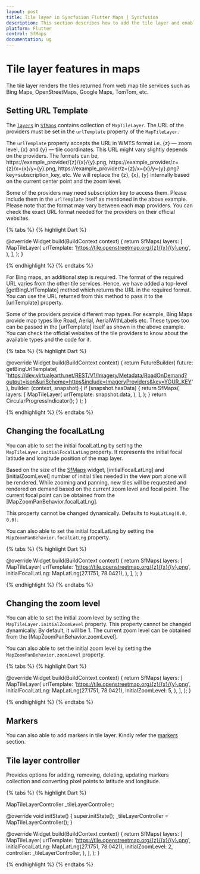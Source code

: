 ```yaml
---
layout: post
title: Tile layer in Syncfusion Flutter Maps | Syncfusion
description: This section describes how to add the tile layer and enable its features.
platform: Flutter
control: SfMaps
documentation: ug
---
```


# Tile layer features in maps

The tile layer renders the tiles returned from web map tile services such as Bing Maps, OpenStreetMaps, Google Maps, TomTom, etc.

## Setting URL Template

The [`layers`](https://pub.dev/documentation/syncfusion_flutter_maps/latest/maps/SfMaps/layers.html) in [`SfMaps`](https://pub.dev/documentation/syncfusion_flutter_maps/latest/maps/SfMaps-class.html) contains collection of `MapTileLayer`. The URL of the providers must be set in the `urlTemplate` property of the `MapTileLayer`.

The `urlTemplate` property accepts the URL in WMTS format i.e. {z} — zoom level, {x} and {y} — tile coordinates. This URL might vary slightly depends on the providers. The formats can be,
    https://example_provider/{z}/{x}/{y}.png,
    https://example_provider/z={z}/x={x}/y={y}.png,
    https://example_provider/z={z}/x={x}/y={y}.png?key=subscription_key, etc. We will replace the {z}, {x}, {y} internally based on the current center point and the zoom level. 

Some of the providers may need subscription key to access them. Please include them in the `urlTemplate` itself as mentioned in the above example. Please note that the format may vary between each map providers. You can check the exact URL format needed for the providers on their official websites.

{% tabs %}
{% highlight Dart %}

@override
Widget build(BuildContext context) {
    return SfMaps(
        layers: [
            MapTileLayer(
                urlTemplate: 'https://tile.openstreetmap.org/{z}/{x}/{y}.png',
            ),
        ],
    );
}
 
{% endhighlight %}
{% endtabs %}

For Bing maps, an additional step is required. The format of the required URL varies from the other tile services. Hence, we have added a top-level [getBingUrlTemplate] method which returns the URL in the required format. You can use the URL returned from this method to pass it to the [urlTemplate] property.

Some of the providers provide different map types. For example, Bing Maps provide map types like Road, Aerial, AerialWithLabels etc. These types too can be passed in the [urlTemplate] itself as shown in the above example. You can check the official websites of the tile providers to know about the available types and the code for it.

{% tabs %}
{% highlight Dart %}

@override
Widget build(BuildContext context) {
    return FutureBuilder(
        future: getBingUrlTemplate(
            'https://dev.virtualearth.net/REST/V1/Imagery/Metadata/RoadOnDemand?output=json&uriScheme=https&include=ImageryProviders&key=YOUR_KEY'),
        builder: (context, snapshot) {
            if (snapshot.hasData) {
                return SfMaps(
                    layers: [
                        MapTileLayer(
                            urlTemplate: snapshot.data,
                        ),
                    ],
                );
           }
        return CircularProgressIndicator();
        }
    );
}
 
{% endhighlight %}
{% endtabs %}

## Changing the focalLatLng

You can able to set the initial focalLatLng by setting the `MapTileLayer.initialFocalLatLng` property. It represents the initial focal latitude and longitude position of the map layer.

Based on the size of the [SfMaps](https://pub.dev/documentation/syncfusion_flutter_maps/latest/maps/SfMaps-class.html) widget, [initialFocalLatLng] and [initialZoomLevel] number of initial tiles needed in the view port alone will be rendered. While zooming and panning, new tiles will be requested and rendered on demand based on the current zoom level and focal point. The current focal point can be obtained from the [MapZoomPanBehavior.focalLatLng]. 

This property cannot be changed dynamically. Defaults to `MapLatLng(0.0, 0.0)`.

You can also able to set the initial focalLatLng by setting the `MapZoomPanBehavior.focalLatLng` property.

{% tabs %}
{% highlight Dart %}

@override
Widget build(BuildContext context) {
    return SfMaps(
        layers: [
            MapTileLayer(
                urlTemplate: 'https://tile.openstreetmap.org/{z}/{x}/{y}.png',
                initialFocalLatLng: MapLatLng(27.1751, 78.0421),
            ),
        ],
    );
}
 
{% endhighlight %}
{% endtabs %}

## Changing the zoom level

You can able to set the initial zoom level by setting the `MapTileLayer.initialZoomLevel` property. This property cannot be changed dynamically. By default, it will be 1. The current zoom level can be obtained from the [MapZoomPanBehavior.zoomLevel].

You can also able to set the initial zoom level by setting the `MapZoomPanBehavior.zoomLevel` property.

{% tabs %}
{% highlight Dart %}

@override
Widget build(BuildContext context) {
    return SfMaps(
        layers: [
            MapTileLayer(
                urlTemplate: 'https://tile.openstreetmap.org/{z}/{x}/{y}.png',
                initialFocalLatLng: MapLatLng(27.1751, 78.0421),
                initialZoomLevel: 5,
            ),
        ],
    );
}
 
{% endhighlight %}
{% endtabs %}

## Markers

You can also able to add markers in tile layer. Kindly refer the [markers](https://help.syncfusion.com/flutter/maps/markers#adding-markers) section.

## Tile layer controller

Provides options for adding, removing, deleting, updating markers collection and converting pixel points to latitude and longitude.

{% tabs %}
{% highlight Dart %}

MapTileLayerController _tileLayerController;

@override
void initState() {
    super.initState();
    _tileLayerController = MapTileLayerController();
}

@override
Widget build(BuildContext context) {
    return SfMaps(
        layers: [
            MapTileLayer(
                urlTemplate: 'https://tile.openstreetmap.org/{z}/{x}/{y}.png',
                initialFocalLatLng: MapLatLng(27.1751, 78.0421),
                initialZoomLevel: 2,
                controller: _tileLayerController,
            ),
        ],
    );
}
 
{% endhighlight %}
{% endtabs %}
